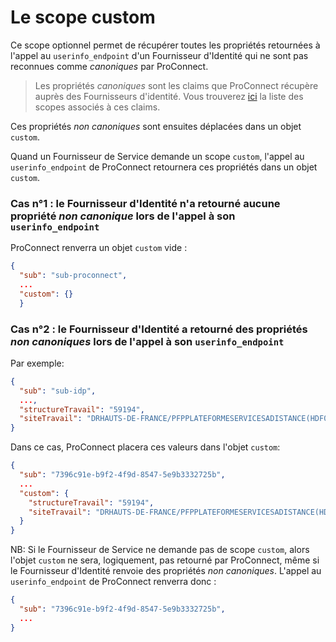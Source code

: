 # Le scope custom

Ce scope optionnel permet de récupérer toutes les propriétés retournées à l'appel au `userinfo_endpoint` d'un Fournisseur d'Identité qui ne sont pas reconnues comme _canoniques_ par ProConnect.

> Les propriétés _canoniques_ sont les claims que ProConnect récupère auprès des Fournisseurs d'identité. Vous trouverez [ici](../fournisseur-identite/configuration.md#configurer-les-scopes) la liste des scopes associés à ces claims.

Ces propriétés _non canoniques_ sont ensuites déplacées dans un objet `custom`.

Quand un Fournisseur de Service demande un scope `custom`, l'appel au `userinfo_endpoint` de ProConnect retournera ces propriétés dans un objet `custom`.

### Cas n°1 : le Fournisseur d'Identité n'a retourné aucune propriété _non canonique_ lors de l'appel à son `userinfo_endpoint`

ProConnect renverra un objet `custom` vide :

```json
{
  "sub": "sub-proconnect",
  ...
  "custom": {}
  }

```

### Cas n°2 : le Fournisseur d'Identité a retourné des propriétés _non canoniques_ lors de l'appel à son `userinfo_endpoint`

Par exemple:

```json
{
  "sub": "sub-idp",
  ...,
  "structureTravail": "59194",
  "siteTravail": "DRHAUTS-DE-FRANCE/PFPPLATEFORMESERVICESADISTANCE(HDF0262005733)"
}
```

Dans ce cas, ProConnect placera ces valeurs dans l'objet `custom`:

```json
{
  "sub": "7396c91e-b9f2-4f9d-8547-5e9b3332725b",
  ...
  "custom": {
    "structureTravail": "59194",
    "siteTravail": "DRHAUTS-DE-FRANCE/PFPPLATEFORMESERVICESADISTANCE(HDF0262005733)"
  }
}

```

NB: Si le Fournisseur de Service ne demande pas de scope `custom`, alors l'objet `custom` ne sera, logiquement, pas retourné par ProConnect, même si le Fournisseur d'Identité renvoie des propriétés _non canoniques_. L'appel au `userinfo_endpoint` de ProConnect renverra donc :

```json
{
  "sub": "7396c91e-b9f2-4f9d-8547-5e9b3332725b",
  ...
}

```

